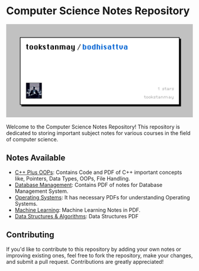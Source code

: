# Computer Science Notes Repository

![alt text](https://github.com/tookstanmay/bodhisattva/blob/master/image.jpg)

Welcome to the Computer Science Notes Repository! This repository is dedicated to storing important subject notes for various courses in the field of computer science.

## Notes Available
- [C++ Plus OOPs](https://github.com/tookstanmay/bodhisattva/tree/master/C%2B%2B%20Notes%20Plus%20OOPs): Contains Code and PDF of C++ important concepts like, Pointers, Data Types, OOPs, File Handling.
- [Database Management](https://github.com/tookstanmay/bodhisattva/tree/master/DBMS%20Notes): Contains PDF of notes for Database Management System.
- [Operating Systems](https://github.com/tookstanmay/bodhisattva/tree/master/Operating%20Systems%20Notes): It has necessary PDFs for understanding Operating Systems.
- [Machine Learning](https://github.com/tookstanmay/bodhisattva/tree/master/Machine%20Learning%20Notes): Machine Learning Notes in PDF.
- [Data Structures & Algorithms](https://github.com/tookstanmay/bodhisattva/tree/master/Data%20S%20%26%20A%20Notes): Data Structures PDF

## Contributing

If you'd like to contribute to this repository by adding your own notes or improving existing ones, feel free to fork the repository, make your changes, and submit a pull request. Contributions are greatly appreciated!
